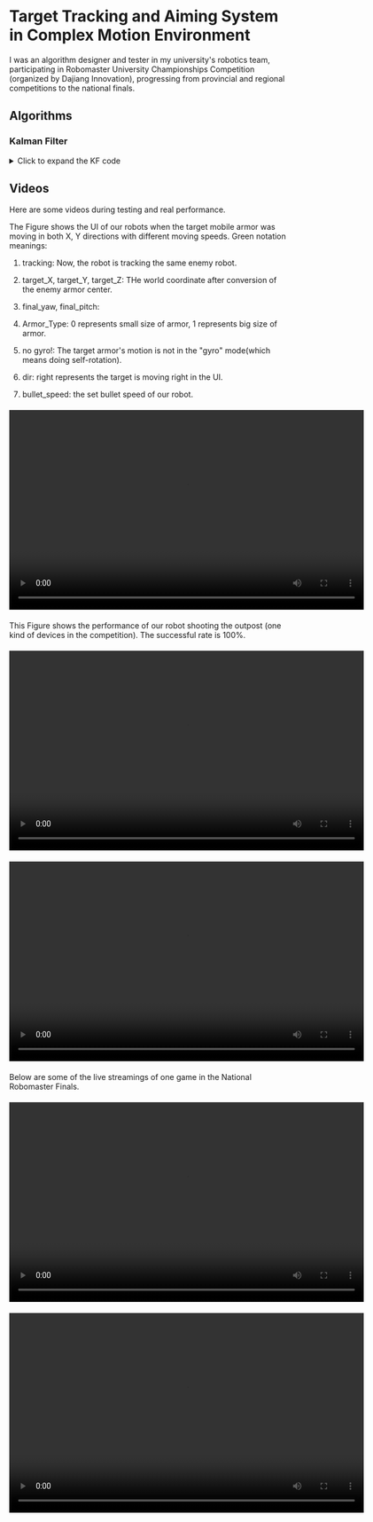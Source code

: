 # Target Tracking and Aiming System in Complex Motion Environment
I was an algorithm designer and tester in my university's robotics team, participating in Robomaster University Championships Competition (organized by Dajiang Innovation), progressing from provincial and regional competitions to the national finals.

## Algorithms

### Kalman Filter

<details>
  <summary>Click to expand the KF code</summary>

  <pre><code>
    #ifndef HERORM2022_KALMAN_HPP
    #define HERORM2022_KALMAN_HPP

    #include "logger.h"
    #include "util_func.h"
    #include <Eigen/Dense>

    template<int V_X, int V_Z>
    class Kalman {
    public:
        using Matrix_zzd = Eigen::Matrix<double, V_Z, V_Z>;
        using Matrix_xxd = Eigen::Matrix<double, V_X, V_X>;
        using Matrix_zxd = Eigen::Matrix<double, V_Z, V_X>;
        using Matrix_xzd = Eigen::Matrix<double, V_X, V_Z>;
        using Matrix_x1d = Eigen::Matrix<double, V_X, 1>;
        using Matrix_z1d = Eigen::Matrix<double, V_Z, 1>;
        int64_t last_t{0};// 单位ms

    public:
        Matrix_x1d X;// k-1时刻的滤波值，即是k-1时刻的值
        Matrix_xzd K;// Kalman增益
        Matrix_xxd A;// 转移矩阵
        Matrix_zxd H;// 观测矩阵
        Matrix_xxd Q;// 预测过程噪声偏差的方差
        Matrix_zzd R;// 测量噪声偏差，(系统搭建好以后，通过测量统计实验获得)
        Matrix_xxd P;// 估计误差协方差
        double Distance_change{0};
    public:
        Kalman()
        {
            A.setIdentity();
            R = R.setIdentity();
            R(0, 0) = 4 * pow(180 / Util::PI, 2);// 角度测量值方差
            R(1, 1) = 400 * pow(180 / Util::PI, 2);// 角度测量值方差
            R(2, 2) = 4 * pow(180 / Util::PI, 2);// 角度测量值方差

            Q = Q.setIdentity();
            Q(0, 0) = 33;
            Q(1, 1) = 328280;
            Q(2, 2) = 33000;
            Q(3, 3) = 1 ;
            Q(5, 5) = 0.01 * pow((180.0 / Util::PI), 2);
            Q(6, 6) = 100.0 * pow((180.0 / Util::PI), 2);
            P = P.setIdentity();
            H << 1, 0, 0, 0, 0, 0, 0, 0,
                    0, 0, 0, 1, 0, 0, 0, 0,
                    0, 0, 0, 0, 0, 0, 1, 0;
        }
        bool judgeDistanceDelta(double distance){
            // record error
            if(distance - X(3, 0) > 1 && Distance_change < 5)
            {
                Distance_change ++;
                return false;
            }
            //if Distance_change>4时，force to reset Distance
            else if(Distance_change > 4)
            {
                Distance_change = 0;
                X(3, 0) = distance;
            }
            return true;
        }

        Kalman(Matrix_xxd A, Matrix_zxd H, Matrix_xxd Q, Matrix_zzd R, Matrix_x1d init, double t) { reset(A, H, Q, R, init, t); }

        void reset(Matrix_xxd A, Matrix_zxd H, Matrix_xxd Q, Matrix_zzd R, Matrix_x1d init, double t)
        {
            this->A = A;
            this->H = H;
            this->P = Matrix_xxd::Zero();
            this->Q = Q;
            this->R = R;
            X = init;
            last_t = t;
        }

        void reset(Matrix_x1d init, int64_t t)
        {
            X = init;
            last_t = t;
        }

        void reset(double yaw ,double distance ,double pitch)
        {
            A.setIdentity();
            P.setIdentity();
            K.setIdentity();
            X << yaw, 0.0, 0.0, distance, 0.0,0.0, pitch, 0.0;
            //last_t = t;
        }

        Matrix_x1d update(Matrix_z1d z_k, int64_t t)
        {
            if (t - last_t < 0)
            {
                LOGE("fatal error");
                exit(-1);
            }
            // time term in T
            A(0, 1) = static_cast<double>((t - last_t) * 0.001);
            A(0, 2) = static_cast<double>(0.5 * (t - last_t) * 0.001 * (t - last_t) * 0.001);
            A(1, 2) = static_cast<double>((t - last_t) * 0.001);
            A(3, 4) = static_cast<double>((t - last_t) * 0.001);
            A(4, 5) = static_cast<double>((t - last_t) * 0.001);
            A(6, 7) = static_cast<double>((t - last_t) * 0.001);
            last_t = t;

            // predict step
            Matrix_x1d p_x_k = A * X;// The prior estimate of **x** is given by the posterior estimate from the previous time step and the input information.

            // calculate the covariance
            P = A * P * A.transpose() + Q;// 计算先验均方差 p(n|n-1)=A^2*p(n-1|n-1)+q

            // 计算kalman增益
            P = A * P * A.transpose() + Q; // Calculate the prior covariance: p(n|n-1) = A^2 * p(n-1|n-1) + q

            // Calculate the Kalman gain
            K = P * H.transpose() * (H * P * H.transpose() + R).inverse(); // Kg(k) = P(k|k-1) * H' / (H * P(k|k-1) * H' + R)

            // Correct the result, i.e., compute the filtered value
            X = p_x_k + K * (z_k - H * p_x_k); // Use the residual to improve the estimate of x(t), giving the posterior estimate: X(k|k) = X(k|k-1) + Kg(k) * (Z(k) - H * X(k|k-1))

            // Update the posterior covariance
            P = (Matrix_xxd::Identity() - K * H) * P; // Calculate the posterior covariance: P[n|n] = (1 - K[n] * H) * P[n|n-1]

            return X;

            }
      }  
    
    #endif//HERORM2022_KALMAN_HPP 
  </code></pre>
  
</details> 

## Videos

Here are some videos during testing and real performance.

The Figure shows the UI of our robots when the target mobile armor was moving in both X, Y directions with different moving speeds.
Green notation meanings:

1. tracking: Now, the robot is tracking the same enemy robot.

2. target_X, target_Y, target_Z: THe world coordinate after conversion of the enemy armor center.

3. final_yaw, final_pitch: 

4. Armor_Type: 0 represents small size of armor, 1 represents big size of armor.

5. no gyro!: The target armor's motion is not in the "gyro" mode(which means doing self-rotation).

6. dir: right represents the target is moving right in the UI.

7. bullet_speed: the set bullet speed of our robot.

<video width="640" height="360" controls style="display: block; margin: 20px auto;">
  <source src="./test.mp4" type="video/mp4">
  Fig1: Mobile Armor Plate Recognition, Coordinate Computation, and Tracking UI Interface
</video>

This Figure shows the performance of our robot shooting the outpost (one kind of devices in the competition). The successful rate is 100%.
<video width="640" height="360" controls style="display: block; margin: 20px auto;">
  <source src="./demo1-1.mp4" type="video/mp4">
  The performance of the shooting algorithms.
</video>


<video width="640" height="360" controls style="display: block; margin: 20px auto;">
  <source src="./demo2-1.mp4" type="video/mp4">
</video>

Below are some of the live streamings of one game in the National Robomaster Finals. 
<video width="640" height="360" controls style="display: block; margin: 20px auto;">
  <source src="./real.mp4" type="video/mp4">
  Our team is the red side, you can focus on two number-five robots having one-to-one shooting.
</video>

<video width="640" height="360" controls style="display: block; margin: 20px auto;">
  <source src="./real.mp4" type="video/mp4">
  First-view UI videos showcasing the target infomation and shooting solution.
</video>

